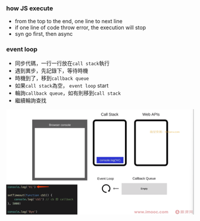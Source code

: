 ### how JS execute

- from the top to the end, one line to next line
- if one line of code throw error, the execution will stop
- syn go first, then async

### event loop

- 同步代碼，一行一行放在`call stack`執行
- 遇到異步，先記錄下，等待時機
- 時機到了，移到`callback queue`
- 如果`call stack`為空， `event loop` start
- 輪詢`callback queue`，如有則移到`call stack`
- 繼續輪詢查找

![event lop](../assets/event%20loop.png)
